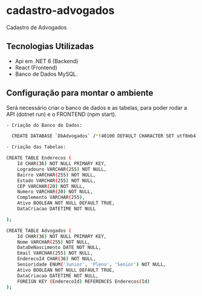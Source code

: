# cadastro-advogados

Cadastro de Advogados

## Tecnologias Utilizadas

- Api em .NET 6 (Backend)
- React (Frontend)
- Banco de Dados MySQL.

## Configuração para montar o ambiente

Será necessário criar o banco de dados e as tabelas, para poder rodar a API (dotnet run) e o FRONTEND (npm start).

```bash
- Criação do Banco de Dados:

  CREATE DATABASE `DbAdvogados` /*!40100 DEFAULT CHARACTER SET utf8mb4 COLLATE utf8mb4_0900_ai_ci */ /*!80016 DEFAULT ENCRYPTION='N' */;

- Criação das Tabelas:

CREATE TABLE Enderecos (
    Id CHAR(36) NOT NULL PRIMARY KEY,
    Logradouro VARCHAR(255) NOT NULL,
    Bairro VARCHAR(255) NOT NULL,
    Estado VARCHAR(255) NOT NULL,
    CEP VARCHAR(20) NOT NULL,
    Numero VARCHAR(20) NOT NULL,
    Complemento VARCHAR(255),
    Ativo BOOLEAN NOT NULL DEFAULT TRUE,
    DataCriacao DATETIME NOT NULL

);

CREATE TABLE Advogados (
    Id CHAR(36) NOT NULL PRIMARY KEY,
    Nome VARCHAR(255) NOT NULL,
    DataDeNascimento DATE NOT NULL,
    Email VARCHAR(255) NOT NULL,
    EnderecoId CHAR(36) NOT NULL,
    Senioridade ENUM('Junior', 'Pleno', 'Senior') NOT NULL,
    Ativo BOOLEAN NOT NULL DEFAULT TRUE,
    DataCriacao DATETIME NOT NULL,
    FOREIGN KEY (EnderecoId) REFERENCES Enderecos(Id)
);

```
